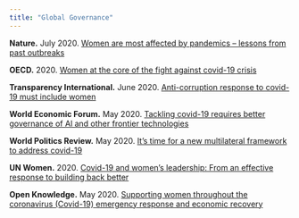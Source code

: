 ```yaml
---
title: "Global Governance"
---
```


**Nature.**  July 2020. [Women are most affected by pandemics – lessons from past outbreaks](https://www.nature.com/articles/d41586-020-02006-z)

**OECD.**  2020. [Women at the core of the fight against covid-19 crisis](https://read.oecd-ilibrary.org/view/?ref=127_127000-awfnqj80me&title=Women-at-the-core-of-the-fight-against-COVID-19-crisis)

**Transparency International.**  June 2020. [Anti-corruption response to covid-19 must include women](https://www.transparency.org/en/news/anti-corruption-response-to-covid-19-must-be-transparent-and-include-women#)

**World Economic Forum.**  May 2020. [Tackling covid-19 requires better governance of Al and other frontier technologies](https://www.weforum.org/agenda/2020/05/success-in-emerging-covid-19-crisis-requires-better-governance-of-ai-and-other-frontier-technologies-here-s-why/)

**World Politics Review.**  May 2020. [It’s time for a new multilateral framework to address covid-19](https://www.worldpoliticsreview.com/articles/28731/it-s-time-for-a-new-multilateral-framework-to-address-covid-19)

**UN Women.**  2020. [Covid-19 and women’s leadership: From an effective response to building back better](https://www.unwomen.org/en/digital-library/publications/2020/06/policy-brief-covid-19-and-womens-leadership)

**Open Knowledge.**  May 2020. [Supporting women throughout the coronavirus (Covid-19) emergency response and economic recovery](https://openknowledge.worldbank.org/bitstream/handle/10986/33612/Supporting-Women-Throughout-the-Coronavirus-Covid-19-Emergency-Response-and-Economic-Recovery.pdf?sequence=5)
